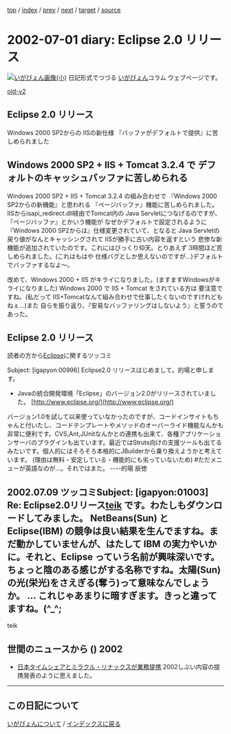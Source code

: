 [top](https://igapyon.github.io/diary/) 
 / [index](https://igapyon.github.io/diary/2002/index.html) 
 / [prev](https://igapyon.github.io/diary/2002/ig020629.html) 
 / [next](https://igapyon.github.io/diary/2002/ig020702.html) 
 / [target](https://igapyon.github.io/diary/2002/ig020701.html) 
 / [source](https://github.com/igapyon/diary/blob/gh-pages/2002/ig020701.html.src.md) 

2002-07-01 diary: Eclipse 2.0 リリース
=====================================================================================================
[![いがぴょん画像(小)](https://igapyon.github.io/diary/images/iga200306s.jpg "いがぴょん")](https://igapyon.github.io/diary/memo/memoigapyon.html) 日記形式でつづる [いがぴょん](https://igapyon.github.io/diary/memo/memoigapyon.html)コラム ウェブページです。

[old-v2](ig020701-orig.html)

## Eclipse 2.0 リリース

Windows 2000 SP2からの IISの新仕様 『バッファがデフォルトで提供』に苦しめられました


## Windows 2000  SP2 + IIS + Tomcat 3.2.4 で デフォルトのキャッシュバッファに苦しめられる

Windows 2000 SP2 + IIS + Tomcat 3.2.4 の組み合わせで 『Windows 2000 SP2からの新機能』と思われる 『ページバッファ』機能に苦しめられました。IISからisapi_redirect.dll経由でTomcat内の
Java Servletにつなげるのですが、『ページバッファ』とかいう機能が なぜかデフォルトで設定されるように『Windows 2000 SP2からは』仕様変更されていて、となると Java Servletの戻り値がなんとキャッシングされて IISが勝手に古い内容を返すという 悲惨な新機能が追加されていたのです。これにはびっくり仰天。とりあえず
3時間ほど苦しめられました。(これはもはや 仕様バグとしか思えないのですが…)デフォルトでバッファするなよ～。

改めて、Windows 2000 + IIS がキライになりました。(ますますWindowsがキライになりました)
Windows 2000 で IIS + Tomcat をされている方は 要注意ですね。(私だって IIS+Tomcatなんて組み合わせで仕事したくないのですけれどもねぇ…)また 自らを振り返り、『安易なバッファリングはしないよう』と誓うのであった。

## Eclipse 2.0 リリース

読者の方から[Eclipse](http://www.igapyon.jp/igapyon/diary/keyword/eclipse.html)に関するツッコミ

Subject:  [igapyon:00996] Eclipse2.0 リリースはじめまして。的場と申します。

* Javaの統合開発環境「Eclipse」のバージョン2.0がリリースされていました。
  [http://www.eclipse.org/](http://www.eclipse.org/)

バージョン1.0を試して以来使っていなかったのですが、コードインサイトもちゃんと付いたし、コードテンプレートやメソッドのオーバーライド機能なんかも非常に便利です。CVS,Ant,JUnitなんかとの連携も出来て、各種アプリケーションサーバのプラグインも出ています。最近ではStruts向けの支援ツールも出てるみたいです。個人的にはそろそろ本格的にJBuilderから乗り換えようかと考えています。
(理由は無料・安定している・機能的にも劣っていないため)
#ただメニューが英語なのが…。それではまた。
----的場 辰徳

2002.07.09 ツッコミSubject: [igapyon:01003] Re: Eclipse2.0リリース[teik](http://www21.u-page.so-net.ne.jp/rd5/teik/NetBeansIDE_jp/) です。わたしもダウンロードしてみました。
NetBeans(Sun) と Eclipse(IBM) の競争は良い結果を生んでますね。まだ動かしていませんが、はたして
IBM の実力やいかに。それと、Eclipse っていう名前が興味深いです。ちょっと陰のある感じがする名称ですね。太陽(Sun)の光(栄光)をさえぎる(奪う)って意味なんでしょうか。
... これじゃあまりに暗すぎます。きっと違ってますね。(^_^;
-----
teik

## 世間のニュースから () 2002

* [日本タイムシェアとミラクル・リナックスが業務提携](http://linux.ascii24.com/linux/news/today/2002/06/29/636886-000.html)  2002しぶい内容の提携発表のように思えました。

----------------------------------------------------------------------------------------------------

## この日記について
[いがぴょんについて](https://igapyon.github.io/diary/memo/memoigapyon.html) / [インデックスに戻る](https://igapyon.github.io/diary/idxall.html)
